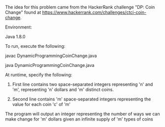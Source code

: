 The idea for this problem came from the HackerRank challenge "DP: Coin Change" found at https://www.hackerrank.com/challenges/ctci-coin-change.

Environment:

Java 1.8.0

To run, execute the following:

javac DynamicProgrammingCoinChange.java

java DynamicProgrammingCoinChange.java

At runtime, specify the following:

1) First line contains two space-separated integers representing 'n' and 'm', representing 'n' dollars and 'm' distinct coins.

2) Second line contains 'm' space-separated integers representing the value for each coin 'c' of 'm'

The program will output an integer representing the number of ways we can make change for 'm' dollars given an infinite supply of 'm' types of coins

